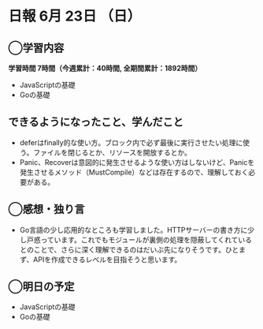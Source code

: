 # 日報  6月 23日 （日）

## ◯学習内容

**学習時間  7時間（今週累計：40時間, 全期間累計：1892時間）**

- JavaScriptの基礎
- Goの基礎

## できるようになったこと、学んだこと

- deferはfinally的な使い方。ブロック内で必ず最後に実行させたい処理に使う。ファイルを閉じるとか、リソースを開放するとか。
- Panic、Recoverは意図的に発生させるような使い方はしないけど、Panicを発生させるメソッド（MustCompile）などは存在するので、理解しておく必要がある。

## ◯感想・独り言

- Go言語の少し応用的なところも学習しました。HTTPサーバーの書き方に少し戸惑っています。これでもモジュールが裏側の処理を隠蔽してくれているとのことで、さらに深く理解できるのはだいぶ先になりそうです。ひとまず、APIを作成できるレベルを目指そうと思います。

## ◯明日の予定

- JavaScriptの基礎
- Goの基礎
